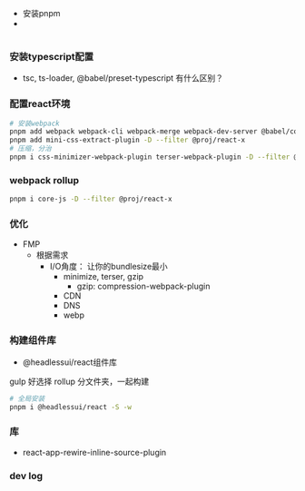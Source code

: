 * 安装pnpm
* 


```sh

``` 

### 安装typescript配置
- tsc, ts-loader, @babel/preset-typescript 有什么区别？


### 配置react环境
```sh
# 安装webpack
pnpm add webpack webpack-cli webpack-merge webpack-dev-server @babel/core @babel/preset-react @babel/preset-typescript babel-loader css-loader less style-loader less-loader postcss postcss-loader tailwindcss autoprefixer html-webpack-plugin cross-env -D --filter @proj/react-x
pnpm add mini-css-extract-plugin -D --filter @proj/react-x
# 压缩，分治
pnpm i css-minimizer-webpack-plugin terser-webpack-plugin -D --filter @proj/react-x
```

### webpack rollup
```sh
pnpm i core-js -D --filter @proj/react-x
```

### 优化
- FMP
  - 根据需求
    - I/O角度： 让你的bundlesize最小
      - minimize, terser, gzip
        - gzip: compression-webpack-plugin
      - CDN
      - DNS
      - webp


### 构建组件库
- @headlessui/react组件库

gulp 好选择
rollup 分文件夹，一起构建


```sh
# 全局安装
pnpm i @headlessui/react -S -w
```


### 库
- react-app-rewire-inline-source-plugin



### dev log



